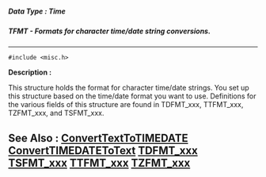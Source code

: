 ##### Data Type : Time
##### TFMT - Formats for character time/date string conversions.
---
```
#include <misc.h>
```
**Description :**

This structure holds the format for character time/date strings. You set up 
this structure based on the time/date format you want to use. Definitions for 
the various fields of this structure are found in TDFMT_xxx, TTFMT_xxx, 
TZFMT_xxx, and TSFMT_xxx.

**See Also :**
[ConvertTextToTIMEDATE](/reference/Func/ConvertTextToTIMEDATE)
[ConvertTIMEDATEToText](/reference/Func/ConvertTIMEDATEToText)
[TDFMT_xxx](/reference/Symb/TDFMT_xxx)
[TSFMT_xxx](/reference/Symb/TSFMT_xxx)
[TTFMT_xxx](/reference/Symb/TTFMT_xxx)
[TZFMT_xxx](/reference/Symb/TZFMT_xxx)
---
